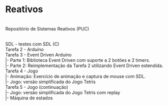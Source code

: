 # Reativos
<br>Repositório de Sistemas Reativos (PUC)

<br>SDL - testes com SDL (C)
<br>Tarefa 2 - Arduíno
<br>Tarefa 3 - Event Driven Arduíno
<br>  |- Parte 1: Biblioteca Event Driven com suporte a 2 botões e 2 timers.
<br>  |- Parte 2: Reimplementação da Tarefa 2 utilizando Event Driven estendida.
<br>Tarefa 4 - Jogo
<br>  |- Animação: Exercício de animação e captura de mouse com SDL.
<br>  |- Jogo: versão simplificada do Jogo Tetris
<br>Tarefa 5 - Jogo (continuação)
<br>  |- Jogo: versão simplificada do Jogo Tetris com replay
<br>  |- Máquina de estados
